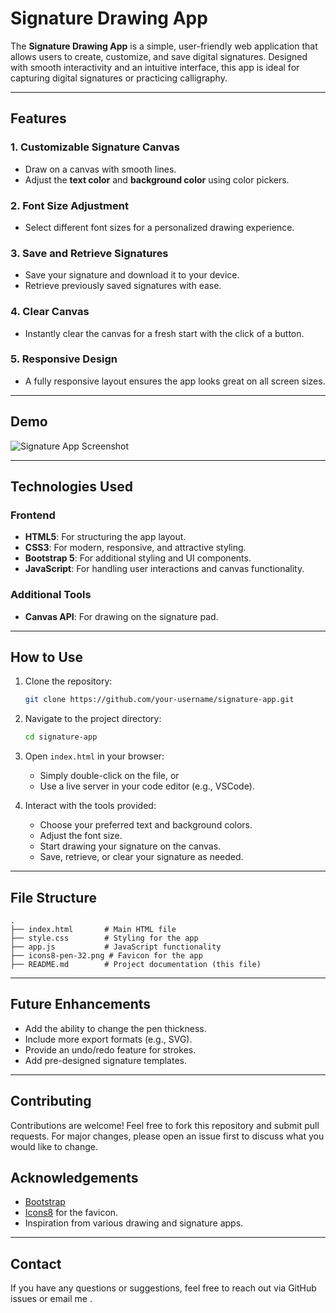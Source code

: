 # Signature Drawing App

The **Signature Drawing App** is a simple, user-friendly web application that allows users to create, customize, and save digital signatures. Designed with smooth interactivity and an intuitive interface, this app is ideal for capturing digital signatures or practicing calligraphy.

---

## Features

### 1. **Customizable Signature Canvas**
- Draw on a canvas with smooth lines.
- Adjust the **text color** and **background color** using color pickers.

### 2. **Font Size Adjustment**
- Select different font sizes for a personalized drawing experience.

### 3. **Save and Retrieve Signatures**
- Save your signature and download it to your device.
- Retrieve previously saved signatures with ease.

### 4. **Clear Canvas**
- Instantly clear the canvas for a fresh start with the click of a button.

### 5. **Responsive Design**
- A fully responsive layout ensures the app looks great on all screen sizes.

---

## Demo

![Signature App Screenshot](screenshot.png)

---

## Technologies Used

### Frontend
- **HTML5**: For structuring the app layout.
- **CSS3**: For modern, responsive, and attractive styling.
- **Bootstrap 5**: For additional styling and UI components.
- **JavaScript**: For handling user interactions and canvas functionality.

### Additional Tools
- **Canvas API**: For drawing on the signature pad.

---

## How to Use

1. Clone the repository:
   ```bash
   git clone https://github.com/your-username/signature-app.git
   ```

2. Navigate to the project directory:
   ```bash
   cd signature-app
   ```

3. Open `index.html` in your browser:
   - Simply double-click on the file, or
   - Use a live server in your code editor (e.g., VSCode).

4. Interact with the tools provided:
   - Choose your preferred text and background colors.
   - Adjust the font size.
   - Start drawing your signature on the canvas.
   - Save, retrieve, or clear your signature as needed.

---

## File Structure
```
.
├── index.html       # Main HTML file
├── style.css        # Styling for the app
├── app.js           # JavaScript functionality
├── icons8-pen-32.png # Favicon for the app
├── README.md        # Project documentation (this file)
```

---

## Future Enhancements
- Add the ability to change the pen thickness.
- Include more export formats (e.g., SVG).
- Provide an undo/redo feature for strokes.
- Add pre-designed signature templates.

---

## Contributing

Contributions are welcome! Feel free to fork this repository and submit pull requests. For major changes, please open an issue first to discuss what you would like to change.


## Acknowledgements

- [Bootstrap](https://getbootstrap.com/)
- [Icons8](https://icons8.com/) for the favicon.
- Inspiration from various drawing and signature apps.

---

## Contact

If you have any questions or suggestions, feel free to reach out via GitHub issues or email me .

